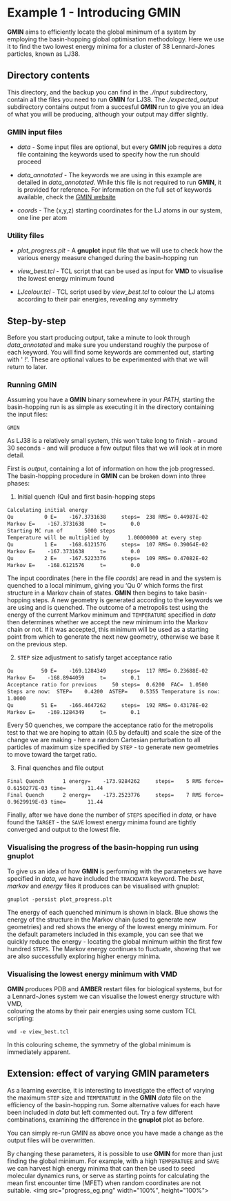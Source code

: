 # Example 1 - Introducing GMIN

**GMIN** aims to efficiently locate the global minimum of a system by employing the basin-hopping global optimisation methodology. 
Here we use it to find the two lowest energy minima for a cluster of 38 Lennard-Jones particles, known as LJ38.

## Directory contents
This directory, and the backup you can find in the *./input* subdirectory, contain all the files you need to run **GMIN** for LJ38. The *./expected_output*
subdirectory contains output from a succesful **GMIN** run to give you an idea of what you will be producing, although your output may differ slightly.

### GMIN input files

- *data* -		Some input files are optional, but every **GMIN** job requires a *data* file containing the keywords used to specify 
			how the run should proceed 
		
- *data_annotated* -	The keywords we are using in this example are detailed in *data_annotated*. While this file is not required to run **GMIN**, it is
			provided for reference. For information on the full set of keywords available, check the [GMIN website](http://www-wales.ch.cam.ac.uk/GMIN)

- *coords* - 		The (x,y,z) starting coordinates for the LJ atoms in our system, one line per atom

### Utility files

- *plot_progress.plt* -	A **gnuplot** input file that we will use to check how the various energy measure changed during the basin-hopping run

- *view_best.tcl* -	TCL script that can be used as input for **VMD** to visualise the lowest energy minimum found

- *LJcolour.tcl* - 	TCL script used by *view_best.tcl* to colour the LJ atoms according to their pair energies, revealing any symmetry

## Step-by-step

Before you start producing output, take a minute to look through *data_annotated* and make sure you understand roughly the purpose of each keyword. You will find
some keywords are commented out, starting with ' !'. These are optional values to be experimented with that we will return to later. 

### Running GMIN

Assuming you have a **GMIN** binary somewhere in your *PATH*, starting the basin-hopping run is as simple as executing it in the directory containing the input files:
```
GMIN
```
As LJ38 is a relatively small system, this won't take long to finish - around 30 seconds - and will produce a few output files that we will look at in more detail. 

First is *output*, containing a lot of information on how the job progressed. The basin-hopping procedure in **GMIN** can be broken down into three phases:

1. Initial quench (Qu) and first basin-hopping steps
```
Calculating initial energy
Qu          0 E=    -167.3731638     steps=  238 RMS= 0.44987E-02 Markov E=    -167.3731638     t=        0.0
Starting MC run of       5000 steps
Temperature will be multiplied by      1.00000000 at every step
Qu          1 E=    -168.6121576     steps=  107 RMS= 0.39064E-02 Markov E=    -167.3731638     t=        0.0
Qu          2 E=    -167.5223376     steps=  109 RMS= 0.47082E-02 Markov E=    -168.6121576     t=        0.0
```

The input coordinates (here in the file *coords*) are read in and the system is quenched to a local minimum, giving you ‘Qu 0’ which forms the first structure 
in a Markov chain of states. **GMIN** then begins to take basin-hopping steps. A new geometry is generated according to the keywords we are using and is quenched. 
The outcome of a metropolis test using the energy of the current Markov minimum and `TEMPERATURE` specified in *data* then determines whether we accept the new 
minimum into the Markov chain or not. If it was accepted, this minimum will be used as a starting point from which to generate the next new geometry, otherwise we 
base it on the previous step.
 
2. `STEP` size adjustment to satisfy target acceptance ratio
```
Qu         50 E=    -169.1284349     steps=  117 RMS= 0.23688E-02 Markov E=    -168.8944059     t=        0.1
Acceptance ratio for previous     50 steps=  0.6200  FAC=  1.0500
Steps are now:  STEP=    0.4200  ASTEP=    0.5355 Temperature is now:    1.0000
Qu         51 E=    -166.4647262     steps=  192 RMS= 0.43178E-02 Markov E=    -169.1284349     t=        0.1
```

Every 50 quenches, we compare the acceptance ratio for the metropolis test to that we are hoping to attain (0.5 by default) and scale the size of the change we 
are making - here a random Cartesian perturbation to all particles of maximum size specified by `STEP` - to generate new geometries to move toward the target ratio.

3. Final quenches and file output
```
Final Quench      1 energy=    -173.9284262     steps=    5 RMS force=  0.6150277E-03 time=       11.44
Final Quench      2 energy=    -173.2523776     steps=    7 RMS force=  0.9629919E-03 time=       11.44
```

Finally, after we have done the number of `STEPS` specified in *data*, or have found the `TARGET` - the `SAVE` lowest energy minima found are tightly converged 
and output to the lowest file.

### Visualising the progress of the basin-hopping run using gnuplot

To give us an idea of how **GMIN** is performing with the parameters we have specified in *data*, we have included the `TRACKDATA` keyword. The *best*, *markov* 
and *energy* files it produces can be visualised with gnuplot:
```
gnuplot -persist plot_progress.plt
```

The energy of each quenched minimum is shown in black. Blue shows the energy of the structure in the Markov chain (used to generate new geometries) and red 
shows the energy of the lowest energy minimum. For the default parameters included in this example, you can see that we quickly reduce the energy - locating the
global minimum within the first few hundred `STEPS`. The Markov energy continues to fluctuate, showing that we are also successfully exploring higher energy minima. 

### Visualising the lowest energy minimum with VMD

**GMIN** produces PDB and **AMBER** restart files for biological systems, but for a Lennard-Jones system we can visualise the lowest energy structure with VMD,  
colouring the atoms by their pair energies using some custom TCL scripting:

```
vmd -e view_best.tcl
```

In this colouring scheme, the symmetry of the global minimum is immediately apparent. 


## Extension: effect of varying GMIN parameters

As a learning exercise, it is interesting to investigate the effect of varying the maximum `STEP` size and `TEMPERATURE` in the **GMIN** *data* file on the
efficiency of the basin-hopping run. Some alternative values for each have been included in *data* but left commented out. Try a few different combinations, 
examining the difference in the **gnuplot** plot as before.

You can simply re-run GMIN as above once you have made a change as the output files will be overwritten. 

By changing these parameters, it is possible to use **GMIN** for more than just finding the global minimum. For example, with a high `TEMPERATUEE` and `SAVE` 
we can harvest high energy minima that can then be used to seed molecular dynamics runs, or serve as starting points for calculating the mean first encounter time
(MFET) when random coordinates are not suitable. 
<img src="progress_eg.png" width="100%", height="100%">


